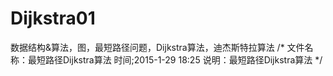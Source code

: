 # Dijkstra01
数据结构&amp;算法，图，最短路径问题，Dijkstra算法，迪杰斯特拉算法
/*
文件名称：最短路径Dijkstra算法
时间;2015-1-29 18:25
说明：最短路径Dijkstra算法 
*/ 
